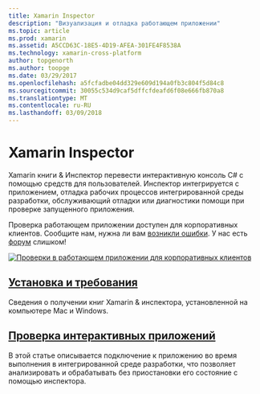 ```yaml
---
title: Xamarin Inspector
description: "Визуализация и отладка работающем приложении"
ms.topic: article
ms.prod: xamarin
ms.assetid: A5CCD63C-18E5-4D19-AFEA-301FE4F8538A
ms.technology: xamarin-cross-platform
author: topgenorth
ms.author: toopge
ms.date: 03/29/2017
ms.openlocfilehash: a5fcfadbe04dd329e609d194a0fb3c804f5d84c8
ms.sourcegitcommit: 30055c534d9caf5dffcfdeafd6f08e666fb870a8
ms.translationtype: MT
ms.contentlocale: ru-RU
ms.lasthandoff: 03/09/2018
---
```

# <a name="xamarin-inspector"></a>Xamarin Inspector


Xamarin книги & Инспектор перевести интерактивную консоль C# с помощью средств для пользователей. Инспектор интегрируется с приложением, отладка рабочих процессов интегрированной среды разработки, обслуживающий отладки или диагностики помощи при проверке запущенного приложения.

Проверка работающем приложении доступен для корпоративных клиентов. Сообщите нам, нужна ли вам [возникли ошибки](~/tools/inspector/install.md#reporting-bugs). У нас есть [форум](https://forums.xamarin.com/categories/inspector) слишком!

[![](images/interactive-1.0.0-bike-inspect-3d-small.png "Проверки в работающем приложении для корпоративных клиентов")](images/interactive-1.0.0-bike-inspect-3d.png#lightbox)

## <a name="installation-and-requirementstoolsinspectorinstallmd"></a>[Установка и требования](~/tools/inspector/install.md)

Сведения о получении книг Xamarin & инспектора, установленной на компьютере Mac и Windows.

## <a name="inspecting-live-applicationstoolsinspectorinspectmd"></a>[Проверка интерактивных приложений](~/tools/inspector/inspect.md)

В этой статье описывается подключение к приложению во время выполнения в интегрированной среде разработки, что позволяет анализировать и обрабатывать без приостановки его состояние с помощью инспектора.


